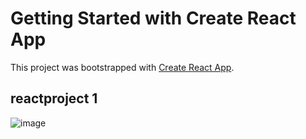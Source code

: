 # Getting Started with Create React App

This project was bootstrapped with [Create React App](https://github.com/facebook/create-react-app).

## reactproject 1
![image](https://user-images.githubusercontent.com/60620893/185542081-df8ecaaa-5af8-4a05-9ebb-944b997075c7.png)

